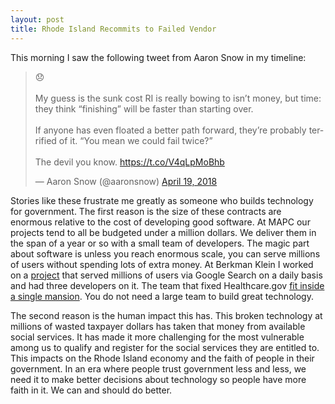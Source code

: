 ```yaml
---
layout: post
title: Rhode Island Recommits to Failed Vendor
---
```

This morning I saw the following tweet from Aaron Snow in my timeline:
<blockquote class="twitter-tweet" data-lang="en"><p lang="en" dir="ltr">😞<br><br>My guess is the sunk cost RI is really bowing to isn’t money, but time: they think “finishing” will be faster than starting over.<br><br>If anyone has even floated a better path forward, they’re probably terrified of it. “You mean we could fail twice?”<br><br>The devil you know. <a href="https://t.co/V4qLpMoBhb">https://t.co/V4qLpMoBhb</a></p>&mdash; Aaron Snow (@aaronsnow) <a href="https://twitter.com/aaronsnow/status/986929274006290434?ref_src=twsrc%5Etfw">April 19, 2018</a></blockquote> <script async src="https://platform.twitter.com/widgets.js" charset="utf-8"></script> 

Stories like these frustrate me greatly as someone who builds technology for government. The first reason is the size of these contracts are enormous relative to the cost of developing good software. At MAPC our projects tend to all be budgeted under a million dollars. We deliver them in the span of a year or so with a small team of developers. The magic part about software is unless you reach enormous scale, you can serve millions of users without spending lots of extra money. At Berkman Klein I worked on a [project](http://www.lumendatabase.org/) that served millions of users via Google Search on a daily basis and had three developers on it. The team that fixed Healthcare.gov [fit inside a single mansion](https://www.theatlantic.com/technology/archive/2015/07/the-secret-startup-saved-healthcare-gov-the-worst-website-in-america/397784/). You do not need a large team to build great technology.

The second reason is the human impact this has. This broken technology at millions of wasted taxpayer dollars has taken that money from available social services. It has made it more challenging for the most vulnerable among us to qualify and register for the social services they are entitled to. This impacts on the Rhode Island economy and the faith of people in their government. In an era where people trust government less and less, we need it to make better decisions about technology so people have more faith in it. We can and should do better.
